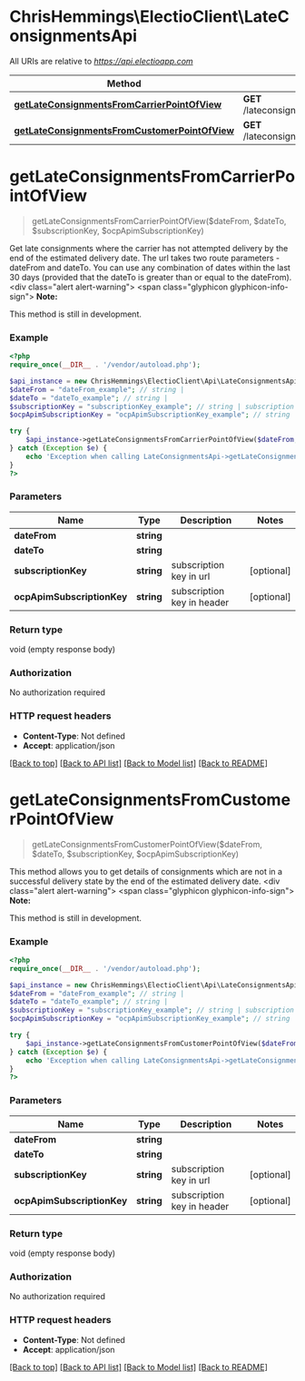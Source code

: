 # ChrisHemmings\ElectioClient\LateConsignmentsApi

All URIs are relative to *https://api.electioapp.com*

Method | HTTP request | Description
------------- | ------------- | -------------
[**getLateConsignmentsFromCarrierPointOfView**](LateConsignmentsApi.md#getLateConsignmentsFromCarrierPointOfView) | **GET** /lateconsignments/carrierlate/{dateFrom}/{dateTo} | 
[**getLateConsignmentsFromCustomerPointOfView**](LateConsignmentsApi.md#getLateConsignmentsFromCustomerPointOfView) | **GET** /lateconsignments/customer/{dateFrom}/{dateTo} | 


# **getLateConsignmentsFromCarrierPointOfView**
> getLateConsignmentsFromCarrierPointOfView($dateFrom, $dateTo, $subscriptionKey, $ocpApimSubscriptionKey)



Get late consignments where the carrier has not attempted delivery by the end of the estimated delivery date.  The url takes two route parameters - dateFrom and dateTo. You can use any combination of dates within the last 30 days (provided that the dateTo is greater than or equal to the dateFrom).  <div class=\"alert alert-warning\"> <span class=\"glyphicon glyphicon-info-sign\"></span> <strong>Note:&nbsp;</strong> <p> This method is still in development. </p> </div>

### Example
```php
<?php
require_once(__DIR__ . '/vendor/autoload.php');

$api_instance = new ChrisHemmings\ElectioClient\Api\LateConsignmentsApi();
$dateFrom = "dateFrom_example"; // string | 
$dateTo = "dateTo_example"; // string | 
$subscriptionKey = "subscriptionKey_example"; // string | subscription key in url
$ocpApimSubscriptionKey = "ocpApimSubscriptionKey_example"; // string | subscription key in header

try {
    $api_instance->getLateConsignmentsFromCarrierPointOfView($dateFrom, $dateTo, $subscriptionKey, $ocpApimSubscriptionKey);
} catch (Exception $e) {
    echo 'Exception when calling LateConsignmentsApi->getLateConsignmentsFromCarrierPointOfView: ', $e->getMessage(), PHP_EOL;
}
?>
```

### Parameters

Name | Type | Description  | Notes
------------- | ------------- | ------------- | -------------
 **dateFrom** | **string**|  |
 **dateTo** | **string**|  |
 **subscriptionKey** | **string**| subscription key in url | [optional]
 **ocpApimSubscriptionKey** | **string**| subscription key in header | [optional]

### Return type

void (empty response body)

### Authorization

No authorization required

### HTTP request headers

 - **Content-Type**: Not defined
 - **Accept**: application/json

[[Back to top]](#) [[Back to API list]](../../README.md#documentation-for-api-endpoints) [[Back to Model list]](../../README.md#documentation-for-models) [[Back to README]](../../README.md)

# **getLateConsignmentsFromCustomerPointOfView**
> getLateConsignmentsFromCustomerPointOfView($dateFrom, $dateTo, $subscriptionKey, $ocpApimSubscriptionKey)



This method allows you to get details of consignments which are not in a successful delivery state by the end of the estimated delivery date.  <div class=\"alert alert-warning\"> <span class=\"glyphicon glyphicon-info-sign\"></span> <strong>Note:&nbsp;</strong> <p> This method is still in development. </p> </div>

### Example
```php
<?php
require_once(__DIR__ . '/vendor/autoload.php');

$api_instance = new ChrisHemmings\ElectioClient\Api\LateConsignmentsApi();
$dateFrom = "dateFrom_example"; // string | 
$dateTo = "dateTo_example"; // string | 
$subscriptionKey = "subscriptionKey_example"; // string | subscription key in url
$ocpApimSubscriptionKey = "ocpApimSubscriptionKey_example"; // string | subscription key in header

try {
    $api_instance->getLateConsignmentsFromCustomerPointOfView($dateFrom, $dateTo, $subscriptionKey, $ocpApimSubscriptionKey);
} catch (Exception $e) {
    echo 'Exception when calling LateConsignmentsApi->getLateConsignmentsFromCustomerPointOfView: ', $e->getMessage(), PHP_EOL;
}
?>
```

### Parameters

Name | Type | Description  | Notes
------------- | ------------- | ------------- | -------------
 **dateFrom** | **string**|  |
 **dateTo** | **string**|  |
 **subscriptionKey** | **string**| subscription key in url | [optional]
 **ocpApimSubscriptionKey** | **string**| subscription key in header | [optional]

### Return type

void (empty response body)

### Authorization

No authorization required

### HTTP request headers

 - **Content-Type**: Not defined
 - **Accept**: application/json

[[Back to top]](#) [[Back to API list]](../../README.md#documentation-for-api-endpoints) [[Back to Model list]](../../README.md#documentation-for-models) [[Back to README]](../../README.md)

